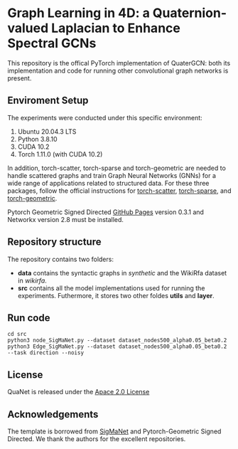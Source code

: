 # Graph Learning in 4D: a Quaternion-valued Laplacian to Enhance Spectral GCNs

This repository is the offical PyTorch implementation of QuaterGCN: both its implementation and code for running other convolutional graph networks is present.

## Enviroment Setup
The experiments were conducted under this specific environment:

1. Ubuntu 20.04.3 LTS
2. Python 3.8.10
3. CUDA 10.2
4. Torch 1.11.0 (with CUDA 10.2)


In addition, torch-scatter, torch-sparse and torch-geometric are needed to handle scattered graphs and train Graph Neural Networks (GNNs) for a wide range of applications related to structured data. For these three packages, follow the official instructions for [torch-scatter](https://github.com/rusty1s/pytorch_scatter), [torch-sparse](https://github.com/rusty1s/pytorch_sparse), and [torch-geometric](https://pytorch-geometric.readthedocs.io/en/latest/notes/installation.html).

Pytorch Geometric Signed Directed [GitHub Pages](https://github.com/SherylHYX/pytorch_geometric_signed_directed) version 0.3.1 and Networkx version 2.8 must be installed.

## Repository structure

The repository contains two folders:
- **data** contains the syntactic graphs in *synthetic* and the WikiRfa dataset in *wikirfa*.
- **src** contains all the model implementations used for running the experiments. Futhermore, it stores two other foldes **utils** and **layer**.

## Run code

```
cd src
python3 node_SigMaNet.py --dataset dataset_nodes500_alpha0.05_beta0.2
python3 Edge_SigMaNet.py --dataset dataset_nodes500_alpha0.05_beta0.2 --task direction --noisy
```


## License

QuaNet is released under the [Apace 2.0 License](https://choosealicense.com/licenses/mit/)

## Acknowledgements

The template is borrowed from [SigMaNet](https://github.com/Stefa1994/SigMaNet) and Pytorch-Geometric Signed Directed. We thank the authors for the excellent repositories.
